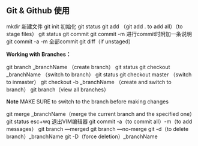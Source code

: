 

## Git & Github 使用

mkdir 新建文件
git init 初始化
git status
git add （git add . to add all）（to stage files）
git status
git commit
git commit -m 进行commit时附加一条说明
git commit -a -m 全部commit
git diff（if unstaged）

**Working with Branches：**

git branch _branchName （create branch）
git status
git checkout _branchName （switch to branch）
git status
git checkout master （switch to  inmaster）
git checkout -b _branchName （create and switch to branch）
git branch（view all branches）

**Note** MAKE SURE to switch to the branch before making changes

git merge _branchName（merge the current branch and the specified one）
git status
esc+wq 退出VIM编辑器
git commit -a（to commit all）-m（to add messages）
git branch —merged
git branch —no-merge
git -d（to delete branch）_branchName
git -D（force deletion）_branchName
